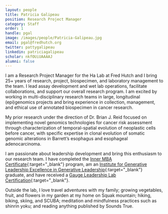 ```yaml
---
layout: people
title: Patricia Galipeau
position: Research Project Manager
category: Staff
order: 1
handle: pgal
image: /images/people/Patricia-Galipeau.jpg
email: pgal@fredhutch.org
twitter: pattygalipeau
linkedin: patriciagalipeau
scholar: nkfOUiUAAAAJ
alumni: false
---
```


I am a Research Project Manager for the Ha Lab at Fred Hutch and I bring 25+ years of research, project, biospecimen, and laboratory management to the team. I lead assay development and wet lab operations, facilitate collaborations, and support our overall research program. I am excited by working in multi-disciplinary research teams in large, longitudinal (epi)genomics projects and bring experience in collection, management, and ethical use of annotated biospecimen in cancer research.  

My prior research under the direction of Dr. Brian J. Reid focused on implementing novel genomics technologies for cancer risk assessment through characterization of temporal-spatial evolution of neoplastic cells before cancer, with specific expertise in clonal evolution of somatic genomic alterations in Barrett’s esophagus and esophageal adenocarcinoma. 

I am passionate about leadership development and bring this enthusiasm to our research team. I have completed the [Inner MBA Certificate](https://innermba.soundstrue.com/){:target="_blank"} program, am an [Institute for Generative Leadership Excellence in Generative Leadership](https://generateleadership.com/){:target="_blank"} graduate, and have received a [Gauge Leadership Lab Certification](https://www.shorthandconsulting.com/wp/home/individuals/gauge-leadership-lab/){:target="_blank"}.
 
Outside the lab, I love travel adventures with my family; growing vegetables, fruit, and flowers in my garden at my home on Squak mountain; hiking, biking, skiing, and SCUBA; meditation and mindfulness practices such as shinrin yoku; and reading anything published by Sounds True.
